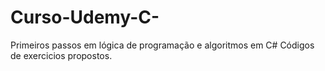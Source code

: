 # Curso-Udemy-C-
Primeiros passos em lógica de programação e algoritmos em C#
Códigos de exercicios propostos.
